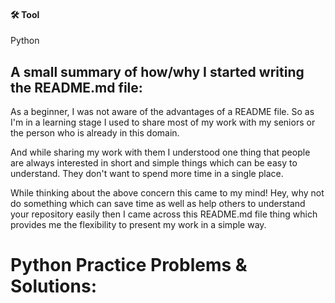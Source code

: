 #### 🛠 Tool
Python


## A small summary of  how/why I started writing the README.md file:

As a beginner, I was not aware of the advantages of a README file. So as I'm in a learning stage I used to share most of my work with my seniors or the person who is already in this domain.

And while sharing my work with them I understood one thing that people are always interested in short and simple things which can be easy to understand. They don't want to spend more time in a single place.

While thinking about the above concern this came to my mind! Hey, why not do something which can save time as well as help others to understand your repository easily then I came across this README.md file thing which provides me the flexibility to present my work in a simple way.



# Python Practice Problems & Solutions:
